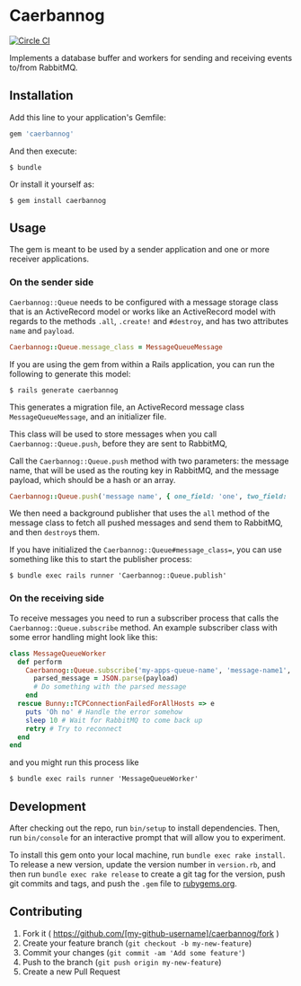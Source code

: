 # Caerbannog
[![Circle CI](https://circleci.com/gh/magplus/caerbannog.png?style=shield)](https://circleci.com/gh/magplus/caerbannog)

Implements a database buffer and workers for sending and receiving events
to/from RabbitMQ.


## Installation

Add this line to your application's Gemfile:

```ruby
gem 'caerbannog'
```

And then execute:

    $ bundle

Or install it yourself as:

    $ gem install caerbannog

## Usage

The gem is meant to be used by a sender application and one or more receiver
applications.

### On the sender side

`Caerbannog::Queue` needs to be configured with a message storage class that is an
ActiveRecord model or works like an ActiveRecord model with regards to the
methods `.all`, `.create!` and `#destroy`, and has two attributes `name` and
`payload`.

```ruby
Caerbannog::Queue.message_class = MessageQueueMessage
```

If you are using the gem from within a Rails application, you can run the
following to generate this model:

    $ rails generate caerbannog

This generates a migration file, an ActiveRecord message class
`MessageQueueMessage`, and an initializer file.

This class will be used to store messages when you call
`Caerbannog::Queue.push`, before they are sent to RabbitMQ,

Call the `Caerbannog::Queue.push` method with two parameters: the message name,
that will be used as the routing key in RabbitMQ, and the message payload,
which should be a hash or an array.

```ruby
Caerbannog::Queue.push('message name', { one_field: 'one', two_field: 'two' })
```

We then need a background publisher that uses the `all` method of the message
class to fetch all pushed messages and send them to RabbitMQ, and then
`destroy`s them.

If you have initialized the `Caerbannog::Queue#message_class=`, you can use
something like this to start the publisher process:

    $ bundle exec rails runner 'Caerbannog::Queue.publish'

### On the receiving side

To receive messages you need to run a subscriber process that calls the
`Caerbannog::Queue.subscribe` method.  An example subscriber class with some
error handling might look like this:

```ruby
class MessageQueueWorker
  def perform
    Caerbannog::Queue.subscribe('my-apps-queue-name', 'message-name1', 'message-name2') do |delivery_info, properties, payload|
      parsed_message = JSON.parse(payload)
      # Do something with the parsed message
    end
  rescue Bunny::TCPConnectionFailedForAllHosts => e
    puts 'Oh no' # Handle the error somehow
    sleep 10 # Wait for RabbitMQ to come back up
    retry # Try to reconnect
  end
end
```

and you might run this process like

    $ bundle exec rails runner 'MessageQueueWorker'

## Development

After checking out the repo, run `bin/setup` to install dependencies. Then, run
`bin/console` for an interactive prompt that will allow you to experiment.

To install this gem onto your local machine, run `bundle exec rake install`. To
release a new version, update the version number in `version.rb`, and then run
`bundle exec rake release` to create a git tag for the version, push git
commits and tags, and push the `.gem` file to
[rubygems.org](https://rubygems.org).

## Contributing

1. Fork it ( https://github.com/[my-github-username]/caerbannog/fork )
2. Create your feature branch (`git checkout -b my-new-feature`)
3. Commit your changes (`git commit -am 'Add some feature'`)
4. Push to the branch (`git push origin my-new-feature`)
5. Create a new Pull Request
